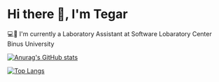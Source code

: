 # Hi there 👋, I'm Tegar

💻👔 I'm currently a Laboratory Assistant at Software Lobaratory Center Binus University

[![Anurag's GitHub stats](https://github-readme-stats.vercel.app/api?username=tegarabd&show_icons=true&theme=transparent)](https://github.com/anuraghazra/github-readme-stats)

[![Top Langs](https://github-readme-stats.vercel.app/api/top-langs/?username=tegarabd&layout=compact&langs_count=10&theme=transparent)](https://github.com/anuraghazra/github-readme-stats)
